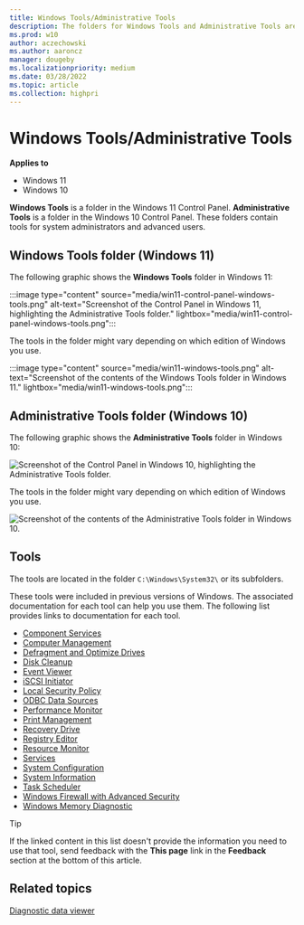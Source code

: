 ```yaml
---
title: Windows Tools/Administrative Tools
description: The folders for Windows Tools and Administrative Tools are folders in the Control Panel that contain tools for system administrators and advanced users.
ms.prod: w10
author: aczechowski
ms.author: aaroncz
manager: dougeby
ms.localizationpriority: medium
ms.date: 03/28/2022
ms.topic: article
ms.collection: highpri
---
```


# Windows Tools/Administrative Tools

**Applies to**

- Windows 11
- Windows 10

**Windows Tools** is a folder in the Windows 11 Control Panel. **Administrative Tools** is a folder in the Windows 10 Control Panel. These folders contain tools for system administrators and advanced users.

## Windows Tools folder (Windows 11)

The following graphic shows the **Windows Tools** folder in Windows 11:

:::image type="content" source="media/win11-control-panel-windows-tools.png" alt-text="Screenshot of the Control Panel in Windows 11, highlighting the Administrative Tools folder." lightbox="media/win11-control-panel-windows-tools.png":::

The tools in the folder might vary depending on which edition of Windows you use.

:::image type="content" source="media/win11-windows-tools.png" alt-text="Screenshot of the contents of the Windows Tools folder in Windows 11." lightbox="media/win11-windows-tools.png":::

## Administrative Tools folder (Windows 10)

The following graphic shows the **Administrative Tools** folder in Windows 10:

![Screenshot of the Control Panel in Windows 10, highlighting the Administrative Tools folder.](images/admin-tools.png)

The tools in the folder might vary depending on which edition of Windows you use.

![Screenshot of the contents of the Administrative Tools folder in Windows 10.](images/admin-tools-folder.png)

## Tools

The tools are located in the folder `C:\Windows\System32\` or its subfolders.

These tools were included in previous versions of Windows. The associated documentation for each tool can help you use them. The following list provides links to documentation for each tool.

- [Component Services](/previous-versions/windows/it-pro/windows-server-2008-R2-and-2008/cc731901(v=ws.11))
- [Computer Management](https://support.microsoft.com/topic/how-to-use-computer-management-in-windows-xp-d5872f93-4498-f4dd-3a34-36d6f569924f)
- [Defragment and Optimize Drives](https://support.microsoft.com/windows/ways-to-improve-your-computer-s-performance-c6018c78-0edd-a71a-7040-02267d68ea90)
- [Disk Cleanup](https://support.microsoft.com/windows/disk-cleanup-in-windows-8a96ff42-5751-39ad-23d6-434b4d5b9a68)
- [Event Viewer](/previous-versions/windows/it-pro/windows-2000-server/cc938674(v=technet.10))
- [iSCSI Initiator](/previous-versions/windows/it-pro/windows-server-2008-R2-and-2008/ee338476(v=ws.10))
- [Local Security Policy](/previous-versions/tn-archive/dd277395(v=technet.10))
- [ODBC Data Sources](/sql/odbc/admin/odbc-data-source-administrator)
- [Performance Monitor](/previous-versions/windows/it-pro/windows-server-2008-R2-and-2008/cc749115(v=ws.11))
- [Print Management](/previous-versions/windows/it-pro/windows-server-2008-R2-and-2008/cc731857(v=ws.11))
- [Recovery Drive](https://support.microsoft.com/windows/create-a-recovery-drive-abb4691b-5324-6d4a-8766-73fab304c246)
- [Registry Editor](/windows/win32/sysinfo/registry)
- [Resource Monitor](/previous-versions/windows/it-pro/windows-server-2008-R2-and-2008/dd883276(v=ws.10))
- [Services](/previous-versions/windows/it-pro/windows-server-2008-R2-and-2008/cc772408(v=ws.11))
- [System Configuration](/troubleshoot/windows-client/performance/system-configuration-utility-troubleshoot-configuration-errors)
- [System Information](/previous-versions/windows/it-pro/windows-2000-server/cc957818(v=technet.10))
- [Task Scheduler](/previous-versions/windows/it-pro/windows-server-2008-R2-and-2008/cc766428(v=ws.11))
- [Windows Firewall with Advanced Security](/previous-versions/windows/it-pro/windows-server-2008-R2-and-2008/cc754274(v=ws.11))
- [Windows Memory Diagnostic](/previous-versions/technet-magazine/cc745953(v=msdn.10))

> [!TIP]
> If the linked content in this list doesn't provide the information you need to use that tool, send feedback with the **This page** link in the **Feedback** section at the bottom of this article.

## Related topics

[Diagnostic data viewer](/windows/privacy/diagnostic-data-viewer-overview)

